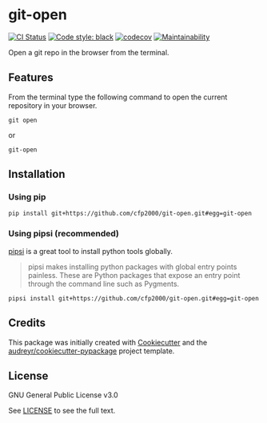 git-open
========

[![CI Status](https://travis-ci.org/cfp2000/git-open.svg?branch=master)](https://travis-ci.org/cfp2000/git-open)
[![Code style: black](https://img.shields.io/badge/code%20style-black-000000.svg)](https://github.com/ambv/black)
[![codecov](https://codecov.io/gh/cfp2000/git-open/branch/master/graph/badge.svg)](https://codecov.io/gh/cfp2000/git-open)
[![Maintainability](https://api.codeclimate.com/v1/badges/09be50f0293cfed0e89a/maintainability)](https://codeclimate.com/github/cfp2000/git-open/maintainability)

Open a git repo in the browser from the terminal.

Features
--------

From the terminal type the following command to open the current repository in your browser.

```
git open
```

or

```
git-open
```

Installation
------------

### Using pip

    pip install git+https://github.com/cfp2000/git-open.git#egg=git-open

### Using pipsi (recommended)

[pipsi](https://github.com/mitsuhiko/pipsi) is a great tool to install python tools globally.

> pipsi makes installing python packages with global entry points painless. 
> These are Python packages that expose an entry point through the command line such as Pygments.

    pipsi install git+https://github.com/cfp2000/git-open.git#egg=git-open

Credits
-------

This package was initially created with [Cookiecutter](https://github.com/audreyr/cookiecutter) and the 
[audreyr/cookiecutter-pypackage](https://github.com/audreyr/cookiecutter-pypackage) project template.



License
-------

GNU General Public License v3.0

See [LICENSE](LICENSE) to see the full text.
